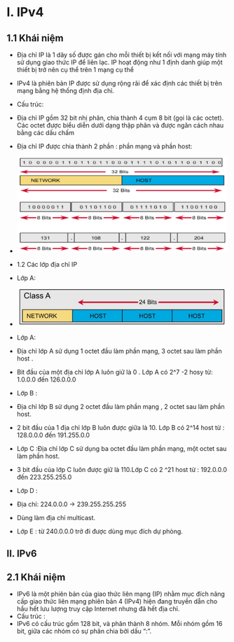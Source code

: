 # I. IPv4
## 1.1 Khái niệm
- Địa chỉ IP là 1 dãy số được gán cho mỗi thiết bị kết nối với mạng máy tính sử dụng giao thức IP để liên lạc. IP hoạt động như 1 định danh giúp một thiết bị trở nên cụ thể trên 1 mạng cụ thể
- IPv4 là phiên bản IP được sử dụng rộng rãi để xác định các thiết bị trên mạng bằng hệ thống định địa chỉ.
- Cấu trúc:
- Địa chỉ IP gồm 32 bit nhị phân, chia thành 4 cụm 8 bit (gọi là các octet). Các octet được biểu diễn dưới dạng thập phân và được ngăn cách nhau bằng các dấu chấm
- Địa chỉ IP được chia thành 2 phần : phần mạng và phần host: 

 - <img src="1.PNG">
 - 1.2 Các lớp địa chỉ IP
 - Lớp A:
 - <img src="2.PNG">
 - Lớp A: 
 - Địa chỉ lớp A sử dụng 1 octet đầu làm phần mạng, 3 octet sau làm phần host . 
 - Bit đầu của một địa chỉ lớp A luôn giữ là 0 . Lớp A có 2^7 -2 hosy từ: 1.0.0.0 đến 126.0.0.0
 - Lớp B :
 - Địa chỉ lớp B sử dụng 2 octet đầu làm phần mạng , 2 octet sau làm phần host.

 - 2 bit đầu của 1 địa chỉ lớp B luôn được giữa là 10. Lớp B có 2^14 host từ : 128.0.0.0 đến 191.255.0.0
 - Lớp C :Địa chỉ lớp C sử dụng ba octet đầu làm phần mạng, một octet sau làm phần host.
- 3 bit đầu của lớp C luôn được giữ là 110.Lớp C có 2 ^21 host từ : 192.0.0.0 đến 223.255.255.0
- Lớp D :
-    Địa chỉ:
224.0.0.0 -> 239.255.255.255
-    Dùng làm địa chỉ multicast.
- Lớp E : từ 240.0.0.0 trở đi được dùng mục đích dự phòng.
## II. IPv6
## 2.1 Khái niệm 
- IPv6 là một phiên bản của giao thức liên mạng (IP) nhằm mục đích nâng cấp giao thức liên mạng phiên bản 4 (IPv4) hiện đang truyền dẫn cho hầu hết lưu lượng truy cập Internet nhưng đã hết địa chỉ.
- Cấu trúc :
- IPv6 có cấu trúc gồm 128 bit, và phân thành 8 nhóm. Mỗi nhóm gồm 16 bit, giữa các nhóm có sự phân chia bởi dấu “:”.


 